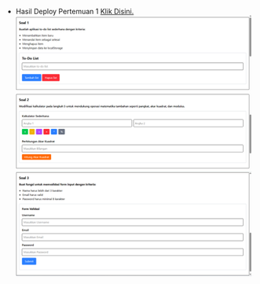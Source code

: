 - Hasil Deploy Pertemuan 1 [Klik Disini.](https://pemrograman-web-itera-122140218-pertemuan1.vercel.app)  
  ![Screenshot Soal 1](./MuhammadSabdaArif_122140218_Pertemuan1/images/pertemuan1_soal1.png)  
  ![Screenshot Soal 2](./MuhammadSabdaArif_122140218_Pertemuan1/images/pertemuan1_soal2.png)  
  ![Screenshot Soal 3](./MuhammadSabdaArif_122140218_Pertemuan1/images/pertemuan1_soal3.png)
